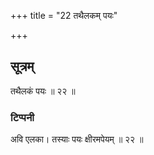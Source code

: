 +++
title = "22 तथैलकम् पयः"

+++
## सूत्रम्
तथैलकं पयः ॥ २२ ॥  
### टिप्पनी
अवि एलका। तस्याः पयः क्षीरमपेयम् ॥ २२ ॥  
